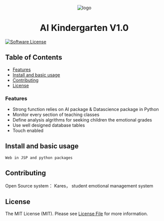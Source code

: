 
<p align="center"><img src="https://s3.amazonaws.com/keras.io/img/keras-logo-2018-large-1200.png" alt="logo"></p>
<h1 align="center">AI Kindergarten V1.0</h1>


[![Software License](https://img.shields.io/badge/license-MIT-brightgreen.svg?style=flat-square)](LICENSE.md)



## Table of Contents

* [Features](#features)
* [Install and basic usage](#install-and-basic-usage)
* [Contributing](#contributing)
* [License](#license)

### Features

* Strong function relies on AI package & Datascience package in Python 
* Monitor every section of teaching classes 
* Define analysis algrithms for seeking children the emotional grades 
* Use well designed database tables
* Touch enabled




## Install and basic usage

```
Web in JSP and python packages
```


## Contributing
Open Source system：  Kares， student emotional management system




## License

The MIT License (MIT). Please see [License File](LICENSE) for more information.
